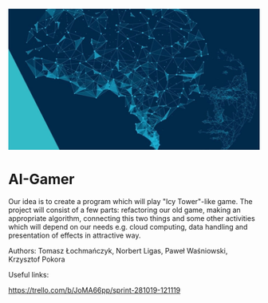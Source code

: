 ![](README.jfif)

# AI-Gamer
Our idea is to create a program which will play "Icy Tower"-like game. The project will consist of a few parts: refactoring our old game, making an appropriate algorithm, connecting this two things and some other activities which will depend on our needs e.g. cloud computing, data handling and presentation of effects in attractive way.

Authors:
Tomasz Łochmańczyk, Norbert Ligas, Paweł Waśniowski, Krzysztof Pokora

Useful links:

https://trello.com/b/JoMA66pp/sprint-281019-121119

